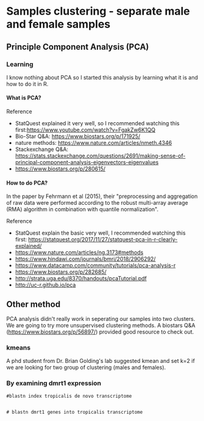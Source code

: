 # Samples clustering - separate male and female samples
## Principle Component Analysis (PCA)
### Learning
I know nothing about PCA so I started this analysis by learning what it is and how to do it in R. 

#### What is PCA?

Reference
- StatQuest explained it very well, so I recommended watching this first:https://www.youtube.com/watch?v=FgakZw6K1QQ  
- Bio-Star Q&A: https://www.biostars.org/p/171925/
- nature methods: https://www.nature.com/articles/nmeth.4346
- Stackexchange Q&A: https://stats.stackexchange.com/questions/2691/making-sense-of-principal-component-analysis-eigenvectors-eigenvalues
- https://www.biostars.org/p/280615/


#### How to do PCA?
In the paper by Fehrmann et al (2015), their "preprocessing and aggregation of raw data were performed according to the robust multi-array average (RMA) algorithm in combination with quantile normalization".

Reference
- StatQuest explain the basic very well, I recommended watching this first: https://statquest.org/2017/11/27/statquest-pca-in-r-clearly-explained/
- https://www.nature.com/articles/ng.3173#methods
- https://www.hindawi.com/journals/bmri/2018/2906292/
- https://www.datacamp.com/community/tutorials/pca-analysis-r
- https://www.biostars.org/p/282685/
- http://strata.uga.edu/8370/handouts/pcaTutorial.pdf
- http://uc-r.github.io/pca


## Other method
PCA analysis didn't really work in seperating our samples into two clusters. We are going to try more unsupervised clustering methods. A biostars Q&A (https://www.biostars.org/p/56897/) provided good resource to check out. 
### kmeans
A phd student from Dr. Brian Golding's lab suggested kmean and set k=2 if we are looking for two group of clustering (males and females). 

### By examining dmrt1 expression

```
#blastn index tropicalis de novo transcriptome 


# blastn dmrt1 genes into tropicalis transcriptome


```
